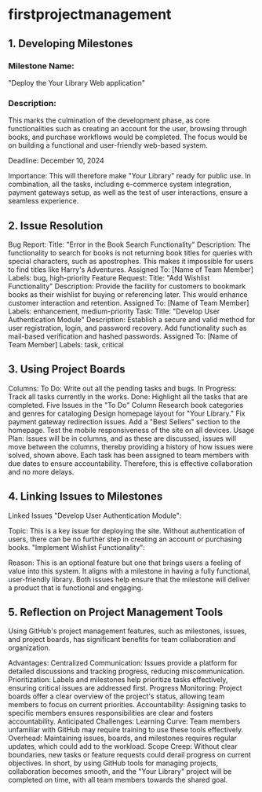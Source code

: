# firstprojectmanagement
## 1. Developing Milestones
### Milestone Name:
"Deploy the Your Library Web application"

### Description:
This marks the culmination of the development phase, as core functionalities such as creating an account for the user, browsing through books, and purchase workflows would be completed. The focus would be on building a functional and user-friendly web-based system.

Deadline:
December 10, 2024

Importance:
This will therefore make "Your Library" ready for public use. In combination, all the tasks, including e-commerce system integration, payment gateways setup, as well as the test of user interactions, ensure a seamless experience.

## 2. Issue Resolution
Bug Report:
Title: "Error in the Book Search Functionality"
Description: The functionality to search for books is not returning book titles for queries with special characters, such as apostrophes. This makes it impossible for users to find titles like Harry's Adventures.
Assigned To: [Name of Team Member]
Labels: bug, high-priority
Feature Request:
Title: "Add Wishlist Functionality"
Description: Provide the facility for customers to bookmark books as their wishlist for buying or referencing later. This would enhance customer interaction and retention.
Assigned To: [Name of Team Member]
Labels: enhancement, medium-priority
Task:
Title: "Develop User Authentication Module"
Description: Establish a secure and valid method for user registration, login, and password recovery. Add functionality such as mail-based verification and hashed passwords.
Assigned To: [Name of Team Member]
Labels: task, critical
## 3. Using Project Boards
Columns:
To Do: Write out all the pending tasks and bugs.
In Progress: Track all tasks currently in the works.
Done: Highlight all the tasks that are completed.
Five Issues in the "To Do" Column
Research book categories and genres for cataloging
Design homepage layout for "Your Library."
Fix payment gateway redirection issues.
Add a "Best Sellers" section to the homepage.
Test the mobile responsiveness of the site on all devices.
Usage Plan:
Issues will be in columns, and as these are discussed, issues will move between the columns, thereby providing a history of how issues were solved, shown above. Each task has been assigned to team members with due dates to ensure accountability. Therefore, this is effective collaboration and no more delays.

## 4. Linking Issues to Milestones
Linked Issues
"Develop User Authentication Module":

Topic: This is a key issue for deploying the site. Without authentication of users, there can be no further step in creating an account or purchasing books.
"Implement Wishlist Functionality":

Reason: This is an optional feature but one that brings users a feeling of value into this system. It aligns with a milestone in having a fully functional, user-friendly library.
Both issues help ensure that the milestone will deliver a product that is functional and engaging.

## 5. Reflection on Project Management Tools
Using GitHub's project management features, such as milestones, issues, and project boards, has significant benefits for team collaboration and organization.

Advantages:
Centralized Communication: Issues provide a platform for detailed discussions and tracking progress, reducing miscommunication.
Prioritization: Labels and milestones help prioritize tasks effectively, ensuring critical issues are addressed first.
Progress Monitoring: Project boards offer a clear overview of the project's status, allowing team members to focus on current priorities.
Accountability: Assigning tasks to specific members ensures responsibilities are clear and fosters accountability.
Anticipated Challenges:
Learning Curve: Team members unfamiliar with GitHub may require training to use these tools effectively.
Overhead: Maintaining issues, boards, and milestones requires regular updates, which could add to the workload.
Scope Creep: Without clear boundaries, new tasks or feature requests could derail progress on current objectives.
In short, by using GitHub tools for managing projects, collaboration becomes smooth, and the "Your Library" project will be completed on time, with all team members towards the shared goal.
